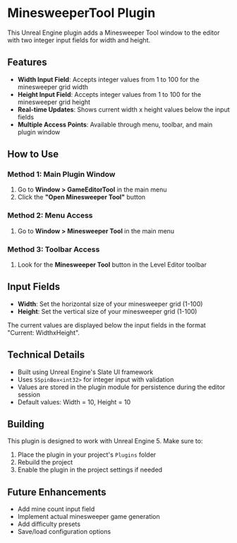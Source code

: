 # MinesweeperTool Plugin

This Unreal Engine plugin adds a Minesweeper Tool window to the editor with two integer input fields for width and height.

## Features

- **Width Input Field**: Accepts integer values from 1 to 100 for the minesweeper grid width
- **Height Input Field**: Accepts integer values from 1 to 100 for the minesweeper grid height
- **Real-time Updates**: Shows current width x height values below the input fields
- **Multiple Access Points**: Available through menu, toolbar, and main plugin window

## How to Use

### Method 1: Main Plugin Window
1. Go to **Window > GameEditorTool** in the main menu
2. Click the **"Open Minesweeper Tool"** button

### Method 2: Menu Access
1. Go to **Window > Minesweeper Tool** in the main menu

### Method 3: Toolbar Access
1. Look for the **Minesweeper Tool** button in the Level Editor toolbar

## Input Fields

- **Width**: Set the horizontal size of your minesweeper grid (1-100)
- **Height**: Set the vertical size of your minesweeper grid (1-100)

The current values are displayed below the input fields in the format "Current: WidthxHeight".

## Technical Details

- Built using Unreal Engine's Slate UI framework
- Uses `SSpinBox<int32>` for integer input with validation
- Values are stored in the plugin module for persistence during the editor session
- Default values: Width = 10, Height = 10

## Building

This plugin is designed to work with Unreal Engine 5. Make sure to:
1. Place the plugin in your project's `Plugins` folder
2. Rebuild the project
3. Enable the plugin in the project settings if needed

## Future Enhancements

- Add mine count input field
- Implement actual minesweeper game generation
- Add difficulty presets
- Save/load configuration options

